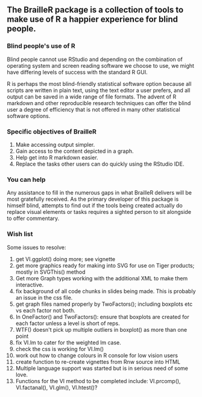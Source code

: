 
## The BrailleR package is a collection of tools to make use of R a happier experience for blind people.


### Blind people's use of R

Blind people cannot use RStudio and depending on the combination of operating system and screen reading software we choose to use, we might have differing levels of success with the standard R GUI.

R is perhaps the most blind-friendly statistical software option because all scripts are written in plain text, using the text editor a user prefers, and all output can be saved in a wide range of file formats. The advent of R markdown and other reproducible research techniques can offer the blind user a degree of efficiency that is not offered in many other statistical software options.


###  Specific objectives of BrailleR

1. Make accessing output simpler.
2. Gain access to the content depicted in a graph.
3. Help get into R markdown easier.
5. Replace the tasks other users can do quickly using the RStudio IDE.

### You can help

Any assistance to fill in the numerous gaps in what BrailleR delivers will be most gratefully received. As the primary developer of this package is himself blind, attempts to find out if the tools being created actually do replace visual elements or tasks requires a sighted person to sit alongside to offer commentary.


### Wish list

Some issues to resolve:

1. get VI.ggplot() doing more; see vignette
2. get more graphics ready for making into SVG for use on Tiger products; mostly in SVGThis() method
3. Get more Graph types working with the additional XML to make them interactive.
1. fix background of all code chunks in slides being made. This is probably an issue in the css file.
2. get graph files named properly by TwoFactors(); including  boxplots etc vs each factor not both.
3. In OneFactor() and TwoFactors(): ensure that boxplots are created for each factor unless a level is short of reps.
4. WTF() doesn't pick up multiple outliers in boxplot() as more than one point
6. fix VI.lm to cater for the weighted lm case.
4. check the css is working for VI.lm()
5. work out how to change colours in R console for low vision users
6. create function to re-create vignettes from Rnw source into HTML
5. Multiple language support was started but is in serious need of some love.
7. Functions for the VI method to be completed include: VI.prcomp(), VI.factanal(), VI.glm(), VI.htest()?



